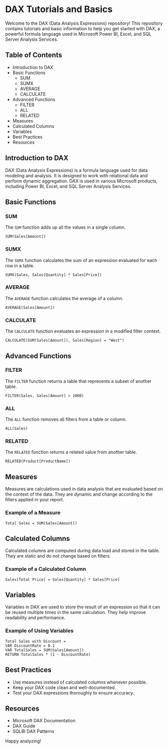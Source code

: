 # DAX Tutorials and Basics

Welcome to the DAX (Data Analysis Expressions) repository! This repository contains tutorials and basic information to help you get started with DAX, a powerful formula language used in Microsoft Power BI, Excel, and SQL Server Analysis Services.

## Table of Contents
- Introduction to DAX
- Basic Functions
  - SUM
  - SUMX
  - AVERAGE
  - CALCULATE
- Advanced Functions
  - FILTER
  - ALL
  - RELATED
- Measures
- Calculated Columns
- Variables
- Best Practices
- Resources

## Introduction to DAX
DAX (Data Analysis Expressions) is a formula language used for data modeling and analysis. It is designed to work with relational data and perform dynamic aggregation. DAX is used in various Microsoft products, including Power BI, Excel, and SQL Server Analysis Services.

## Basic Functions

### SUM
The `SUM` function adds up all the values in a single column.
```dax
SUM(Sales[Amount])
```

### SUMX
The `SUMX` function calculates the sum of an expression evaluated for each row in a table.
```dax
SUMX(Sales, Sales[Quantity] * Sales[Price])
```

### AVERAGE
The `AVERAGE` function calculates the average of a column.
```dax
AVERAGE(Sales[Amount])
```

### CALCULATE
The `CALCULATE` function evaluates an expression in a modified filter context.
```dax
CALCULATE(SUM(Sales[Amount]), Sales[Region] = "West")
```

## Advanced Functions

### FILTER
The `FILTER` function returns a table that represents a subset of another table.
```dax
FILTER(Sales, Sales[Amount] > 1000)
```

### ALL
The `ALL` function removes all filters from a table or column.
```dax
ALL(Sales)
```

### RELATED
The `RELATED` function returns a related value from another table.
```dax
RELATED(Product[ProductName])
```

## Measures
Measures are calculations used in data analysis that are evaluated based on the context of the data. They are dynamic and change according to the filters applied in your report.

### Example of a Measure
```dax
Total Sales = SUM(Sales[Amount])
```

## Calculated Columns
Calculated columns are computed during data load and stored in the table. They are static and do not change based on filters.

### Example of a Calculated Column
```dax
Sales[Total Price] = Sales[Quantity] * Sales[Price]
```

## Variables
Variables in DAX are used to store the result of an expression so that it can be reused multiple times in the same calculation. They help improve readability and performance.

### Example of Using Variables
```dax
Total Sales with Discount = 
VAR DiscountRate = 0.1
VAR TotalSales = SUM(Sales[Amount])
RETURN TotalSales * (1 - DiscountRate)
```

## Best Practices
- Use measures instead of calculated columns whenever possible.
- Keep your DAX code clean and well-documented.
- Test your DAX expressions thoroughly to ensure accuracy.

## Resources
- Microsoft DAX Documentation
- DAX Guide
- SQLBI DAX Patterns

Happy analyzing!

